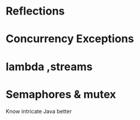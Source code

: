 # Reflections
# Concurrency Exceptions
# lambda ,streams
# Semaphores & mutex
Know intricate Java better
